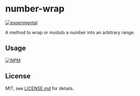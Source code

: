 # number-wrap

[![experimental](http://badges.github.io/stability-badges/dist/experimental.svg)](http://github.com/badges/stability-badges)

A method to wrap or modulo a number into an arbitrary range.

## Usage

[![NPM](https://nodei.co/npm/number-wrap.png)](https://nodei.co/npm/number-wrap/)

## License

MIT, see [LICENSE.md](http://github.com/bunnybones1/number-wrap/blob/master/LICENSE.md) for details.
